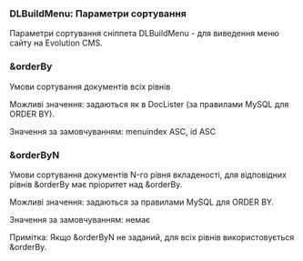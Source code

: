 
<meta http-equiv="Content-Type" content="text/html; charset=utf-8">
<h3>DLBuildMenu: Параметри сортування </h3> 
Параметри сортування cніппета DLBuildMenu - для виведення меню сайту на Evolution CMS.	
<br>
<h3 class="sub-header text-bold">&amp;orderBy</h3>
<p>Умови сортування документів всіх рівнів</p>
<p>Можливі значення: задаються як в DocLister (за правилами MySQL для ORDER BY).</p>
<p>Значення за замовчуванням: menuindex ASC, id ASC</p>
<h3 class="sub-header text-bold">&amp;orderByN</h3>
<p>Умови сортування документів N-го рівня вкладеності, для відповідних рівнів &amp;orderBy має пріоритет над &amp;orderBy.</p>
<p>Можливі значення: задаються за правилами MySQL для ORDER BY.</p>
<p>Значення за замовчуванням: немає</p>
<p>Примітка: Якщо &amp;orderByN не заданий, для всіх рівнів використовується &amp;orderBy.</p>
